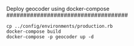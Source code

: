 Deploy geocoder using docker-compose
####################################

    cp ../config/environments/production.rb
    docker-compose build
    docker-compose -p geocoder up -d
